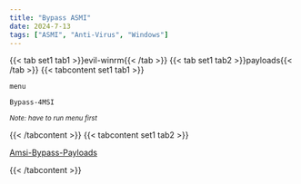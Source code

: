 ```yaml
---
title: "Bypass ASMI"
date: 2024-7-13
tags: ["ASMI", "Anti-Virus", "Windows"]
---
```


{{< tab set1 tab1 >}}evil-winrm{{< /tab >}}
{{< tab set1 tab2 >}}payloads{{< /tab >}}
{{< tabcontent set1 tab1 >}}

```console
menu
```

```console
Bypass-4MSI
```

<small>*Note: have to run menu first*</small>

{{< /tabcontent >}}
{{< tabcontent set1 tab2 >}}

[Amsi-Bypass-Payloads](https://github.com/S3cur3Th1sSh1t/Amsi-Bypass-Powershell)

{{< /tabcontent >}}
